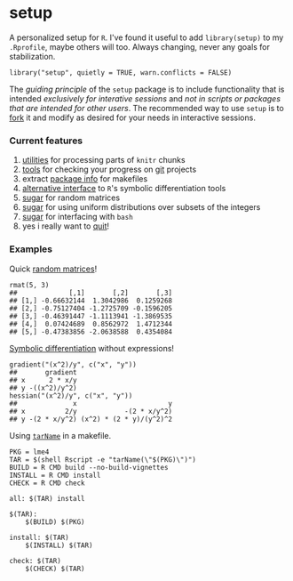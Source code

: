setup
=====

A personalized setup for `R`.  I've found it useful to add
`library(setup)` to my `.Rprofile`, maybe others will too.  Always
changing, never any goals for stabilization.

```{r}
library("setup", quietly = TRUE, warn.conflicts = FALSE)
```

The *guiding principle* of the `setup` package is to include
functionality that is intended *exclusively for interative sessions*
and *not in scripts or packages that are intended for other users*.
The recommended way to use `setup` is to
[fork](https://help.github.com/articles/fork-a-repo/) it and modify as
desired for your needs in interactive sessions.

### Current features

1. [utilities](https://github.com/stevencarlislewalker/setup/blob/master/R/knitrTools.R)
   for processing parts of `knitr` chunks
2. [tools](https://github.com/stevencarlislewalker/setup/blob/master/R/gitTools.R)
   for checking your progress on [git](http://git-scm.com/) projects
3. extract
   [package info](https://github.com/stevencarlislewalker/setup/blob/master/R/descriptionTools.R)
   for makefiles
4. [alternative interface](https://github.com/stevencarlislewalker/setup/blob/master/R/derivatives.R)
   to `R`'s symbolic differentiation tools
5. [sugar](https://github.com/stevencarlislewalker/setup/blob/master/R/rmat.R)
   for random matrices
6. [sugar](https://github.com/stevencarlislewalker/setup/blob/master/R/unifInt.R)
   for using uniform distributions over subsets of the integers
7. [sugar](https://github.com/stevencarlislewalker/setup/blob/master/R/term.R)
   for interfacing with `bash`
8. yes i really want to
   [quit](https://github.com/stevencarlislewalker/setup/blob/master/R/q.R)!

### Examples

Quick [random matrices](https://github.com/stevencarlislewalker/setup/blob/master/R/rmat.R)!
```{r}
rmat(5, 3)
##             [,1]       [,2]       [,3]
## [1,] -0.66632144  1.3042986  0.1259268
## [2,] -0.75127404 -1.2725709 -0.1596205
## [3,] -0.46391447 -1.1113941 -1.3869535
## [4,]  0.07424689  0.8562972  1.4712344
## [5,] -0.47383856 -2.0638588  0.4354084
```

[Symbolic differentiation](https://github.com/stevencarlislewalker/setup/blob/master/R/derivatives.R)
without expressions!
```{r}
gradient("(x^2)/y", c("x", "y"))
##       gradient
## x      2 * x/y
## y -((x^2)/y^2)
hessian("(x^2)/y", c("x", "y"))
##              x                       y
## x          2/y            -(2 * x/y^2)
## y -(2 * x/y^2) (x^2) * (2 * y)/(y^2)^2
```

Using
[`tarName`](https://github.com/stevencarlislewalker/setup/blob/master/R/descriptionTools.R)
in a makefile.
```{make}
PKG = lme4
TAR = $(shell Rscript -e "tarName(\"$(PKG)\")")
BUILD = R CMD build --no-build-vignettes
INSTALL = R CMD install
CHECK = R CMD check

all: $(TAR) install

$(TAR): 
	$(BUILD) $(PKG)

install: $(TAR)
	$(INSTALL) $(TAR)

check: $(TAR)
	$(CHECK) $(TAR)
```
